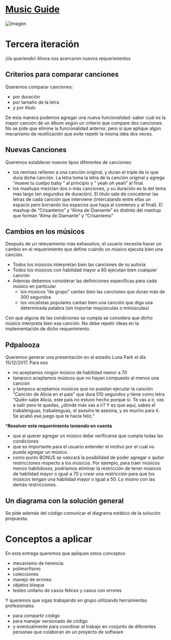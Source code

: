 # [Music Guide](https://docs.google.com/document/d/1SoD_unLnl7jysV7rbvhK83OcQsP8KZCEjhpV2kOrdAM/edit#heading=h.useallixe2gp)

![Imagen](https://i.redd.it/osiq3znqm79z.jpg)

# Tercera iteración
¡Va queriendo! Ahora nos acercaron nuevos requerimientos

## Criterios para comparar canciones
Queremos comparar canciones:
* por duración
* por tamaño de la letra
* y por título

De esta manera podemos agregar una nueva funcionalidad: saber cuál es la mayor canción de un álbum según un criterio que compare dos canciones. No se pide que elimine la funcionalidad anterior, pero sí que aplique algún mecanismo de reutilización que evite repetir la misma idea dos veces.

## Nuevas Canciones
Queremos establecer nuevos tipos diferentes de canciones:
* los remixes refieren a una canción original, y duran el triple de lo que dura dicha canción. La letra toma la letra de la canción original y agrega  “mueve tu cuelpo baby ” al principio y “  yeah oh yeah” al final.
* los mashups mezclan dos o más canciones, y su duración es la del tema más largo (en segundos de duración). El título sale de concatenar las letras de cada canción que interviene (intercalando entre ellas un espacio pero borrando los espacios que haya al comienzo y al final). El mashup de “Crisantemo” y “Alma de Diamante” es distinto del mashup que forman “Alma de Diamante” y “Crisantemo”

## Cambios en los músicos
Después de un relevamiento más exhaustivo, el usuario necesita hacer un cambio en el requerimiento que define cuándo un músico ejecuta bien una canción.
* Todos los músicos interpretan bien las canciones de su autoría
* Todos los músicos con habilidad mayor a 60 ejecutan bien cualquier canción
* Además debemos considerar las definiciones específicas para cada músico en particular
	* los músicos “de grupo” cantan bien las canciones que duran más de 300 segundos
	* los vocalistas populares cantan bien una canción que diga una determinada palabra (sin importar mayúsculas o minúsculas)

Con que alguna de las condiciones se cumpla se considera que dicho músico interpreta bien esa canción. No debe repetir ideas en la implementación de dicho requerimiento.

## Pdpalooza
Queremos generar una presentación en el estadio Luna Park el día 15/12/2017. Para eso
* no aceptamos ningún músico de habilidad menor a 70
* tampoco aceptamos músicos que no hayan compuesto al menos una canción
* y tampoco aceptamos músicos que no puedan ejecutar la canción “Canción de Alicia en el país” que dura 510 segundos y tiene como letra “Quién sabe Alicia, este país no estuvo hecho porque sí. Te vas a ir, vas a salir pero te quedas, ¿dónde más vas a ir? Y es que aquí, sabes el trabalenguas, trabalenguas, el asesino te asesina, y es mucho para ti. Se acabó ese juego que te hacía feliz.” 

***Resolver este requerimiento teniendo en cuenta** 
* que al querer agregar un músico debe verificarse que cumpla todas las condiciones
* que es importante para el usuario entender el motivo por el cual no pueda agregar un músico.
* como punto BONUS se valorará la posibilidad de poder agregar o quitar restricciones respecto a los músicos. Por ejemplo, para traer músicos menos habilidosos, podríamos eliminar la restricción de tener músicos de habilidad mayor o igual a 70 y crear una restricción para que los músicos tengan una habilidad mayor o igual a 50. Lo mismo con las demás restricciones.

## Un diagrama con la solución general
Se pide además del código comunicar el diagrama estático de la solución propuesta.

# Conceptos a aplicar
En esta entrega queremos que apliques estos conceptos
* mecanismo de herencia
* polimorfismo
* colecciones
* manejo de errores
* objetos bloque
* testeo unitario de casos felices y casos con errores

Y queremos que sigas trabajando en grupo utilizando herramientas profesionales
* para compartir código
* para manejar versionado de código
* y eventualmente para coordinar el trabajo en conjunto de diferentes personas que colaboran en un proyecto de software
